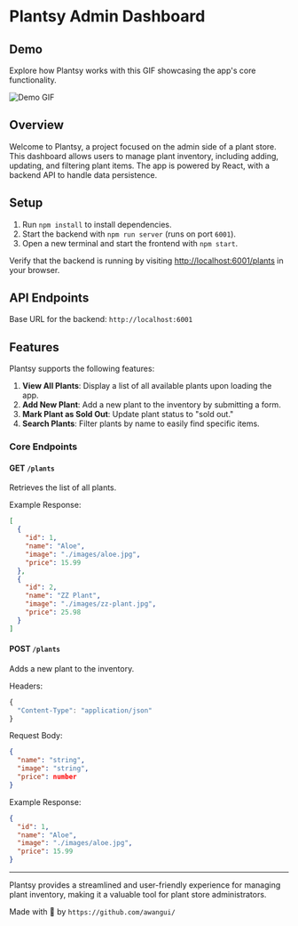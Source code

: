 # Plantsy Admin Dashboard

## Demo

Explore how Plantsy works with this GIF showcasing the app's core functionality.

![Demo GIF](https://curriculum-content.s3.amazonaws.com/phase-2/react-hooks-mock-code-challenge-plantshop/plantsy_demo.gif)

## Overview

Welcome to Plantsy, a project focused on the admin side of a plant store. This dashboard allows users to manage plant inventory, including adding, updating, and filtering plant items. The app is powered by React, with a backend API to handle data persistence.

## Setup

1. Run `npm install` to install dependencies.
2. Start the backend with `npm run server` (runs on port `6001`).
3. Open a new terminal and start the frontend with `npm start`.

Verify that the backend is running by visiting [http://localhost:6001/plants](http://localhost:6001/plants) in your browser.

## API Endpoints

Base URL for the backend: `http://localhost:6001`

## Features

Plantsy supports the following features:

1. **View All Plants**: Display a list of all available plants upon loading the app.
2. **Add New Plant**: Add a new plant to the inventory by submitting a form.
3. **Mark Plant as Sold Out**: Update plant status to "sold out."
4. **Search Plants**: Filter plants by name to easily find specific items.

### Core Endpoints

#### GET `/plants`

Retrieves the list of all plants.

Example Response:

```json
[
  {
    "id": 1,
    "name": "Aloe",
    "image": "./images/aloe.jpg",
    "price": 15.99
  },
  {
    "id": 2,
    "name": "ZZ Plant",
    "image": "./images/zz-plant.jpg",
    "price": 25.98
  }
]
```

#### POST `/plants`

Adds a new plant to the inventory.

Headers:

```js
{
  "Content-Type": "application/json"
}
```

Request Body:

```json
{
  "name": "string",
  "image": "string",
  "price": number
}
```

Example Response:

```json
{
  "id": 1,
  "name": "Aloe",
  "image": "./images/aloe.jpg",
  "price": 15.99
}
```
---

Plantsy provides a streamlined and user-friendly experience for managing plant inventory, making it a valuable tool for plant store administrators.

Made with 🤍 by `https://github.com/awangui/`